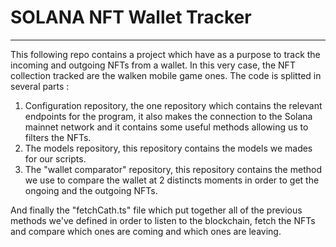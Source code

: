# SOLANA NFT Wallet Tracker

---

This following repo contains a project which have as a purpose to track the incoming and outgoing NFTs from a wallet. In this very case, the NFT collection tracked are the walken mobile game ones. The code is splitted in several parts :

1. Configuration repository, the one repository which contains the relevant endpoints for the program, it also makes the connection to the Solana mainnet network and it contains some useful methods allowing us to filters the NFTs.
&nbsp;
2. The models repository, this repository contains the models we mades for our scripts.
&nbsp;
3. The "wallet comparator" repository, this repository contains the method we use to compare the wallet at 2 distincts moments in order to get the ongoing and the outgoing NFTs.
&nbsp;


And finally the "fetchCath.ts" file which put together all of the previous methods we've defined in order to listen to the blockchain, fetch the NFTs and compare which ones are coming and which ones are leaving.
